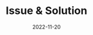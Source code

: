 ---
# ===== Title, summary, and position in the left sidebar =====
linktitle:  # Title shown in the left sidebar menu
summary: "Issues as well as problems encountered during Python development and their solutions." # Summary of this post
weight: 3000
# ============================================================

# ========== Basic metadata ==========
title: Issue & Solution
date: 2022-11-20
draft: false
 
authors:
  - admin
tags:
  - Python
  - Issues & Solution
categories:
  - Coding
toc: true # Show table of contents
# ====================================

# ========== Advanced metadata =========
profile: false  # Show author profile?
reading_time: true # Show estimated reading time?
share: true  # Show social sharing links?
featured: true
comments: true  # Show comments?
disable_comment: false
commentable: true  # Allow visitors to comment? Supported by the Page, Post, and Book content types.
editable: false  # Allow visitors to edit the page? Supported by the Page, Post, and Book content types.

# Optional header image (relative to `assets/media/` folder).
header:
  caption: 
  image:  
---